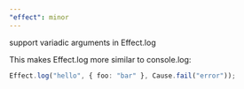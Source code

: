 ```yaml
---
"effect": minor
---
```


support variadic arguments in Effect.log

This makes Effect.log more similar to console.log:

```ts
Effect.log("hello", { foo: "bar" }, Cause.fail("error"));
```
